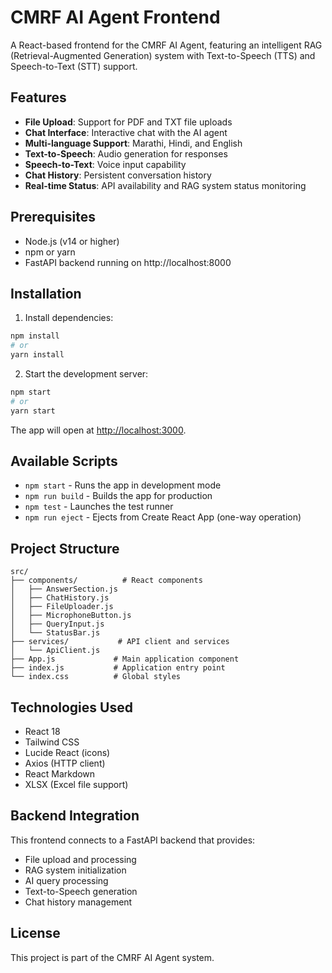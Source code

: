 # CMRF AI Agent Frontend

A React-based frontend for the CMRF AI Agent, featuring an intelligent RAG (Retrieval-Augmented Generation) system with Text-to-Speech (TTS) and Speech-to-Text (STT) support.

## Features

- **File Upload**: Support for PDF and TXT file uploads
- **Chat Interface**: Interactive chat with the AI agent
- **Multi-language Support**: Marathi, Hindi, and English
- **Text-to-Speech**: Audio generation for responses
- **Speech-to-Text**: Voice input capability
- **Chat History**: Persistent conversation history
- **Real-time Status**: API availability and RAG system status monitoring

## Prerequisites

- Node.js (v14 or higher)
- npm or yarn
- FastAPI backend running on http://localhost:8000

## Installation

1. Install dependencies:
```bash
npm install
# or
yarn install
```

2. Start the development server:
```bash
npm start
# or
yarn start
```

The app will open at [http://localhost:3000](http://localhost:3000).

## Available Scripts

- `npm start` - Runs the app in development mode
- `npm run build` - Builds the app for production
- `npm test` - Launches the test runner
- `npm run eject` - Ejects from Create React App (one-way operation)

## Project Structure

```
src/
├── components/          # React components
│   ├── AnswerSection.js
│   ├── ChatHistory.js
│   ├── FileUploader.js
│   ├── MicrophoneButton.js
│   ├── QueryInput.js
│   └── StatusBar.js
├── services/           # API client and services
│   └── ApiClient.js
├── App.js             # Main application component
├── index.js           # Application entry point
└── index.css          # Global styles
```

## Technologies Used

- React 18
- Tailwind CSS
- Lucide React (icons)
- Axios (HTTP client)
- React Markdown
- XLSX (Excel file support)

## Backend Integration

This frontend connects to a FastAPI backend that provides:
- File upload and processing
- RAG system initialization
- AI query processing
- Text-to-Speech generation
- Chat history management

## License

This project is part of the CMRF AI Agent system.
